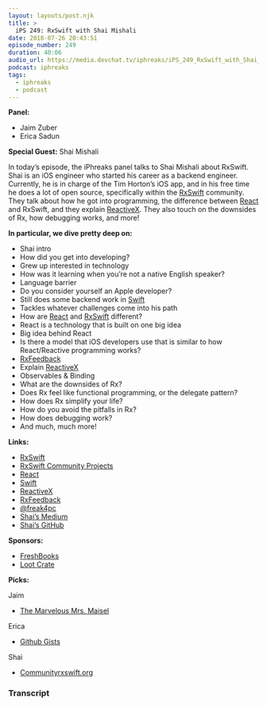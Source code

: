 ```yaml
---
layout: layouts/post.njk
title: >
  iPS 249: RxSwift with Shai Mishali
date: 2018-07-26 20:43:51
episode_number: 249
duration: 40:06
audio_url: https://media.devchat.tv/iphreaks/iPS_249_RxSwift_with_Shai_Mishali.mp3
podcast: iphreaks
tags:
  - iphreaks
  - podcast
---
```


**Panel:**

- Jaim Zuber
- Erica Sadun

**Special Guest:** Shai Mishali

In today’s episode, the iPhreaks panel talks to Shai Mishali about RxSwift. Shai is an iOS engineer who started his career as a backend engineer. Currently, he is in charge of the Tim Horton’s iOS app, and in his free time he does a lot of open source, specifically within the [RxSwift](https://github.com/ReactiveX/RxSwift) community. They talk about how he got into programming, the difference between [React](https://reactjs.org/) and RxSwift, and they explain [ReactiveX](http://reactivex.io/). They also touch on the downsides of Rx, how debugging works, and more!

**In particular, we dive pretty deep on:**

- Shai intro
- How did you get into developing?
- Grew up interested in technology
- How was it learning when you’re not a native English speaker?
- Language barrier
- Do you consider yourself an Apple developer?
- Still does some backend work in [Swift](https://swift.org/)
- Tackles whatever challenges come into his path
- How are [React](https://reactjs.org/) and [RxSwift](https://github.com/ReactiveX/RxSwift) different?
- React is a technology that is built on one big idea
- Big idea behind React
- Is there a model that iOS developers use that is similar to how React/Reactive programming works?
- [RxFeedback](https://github.com/NoTests/RxFeedback.swift)
- Explain [ReactiveX](http://reactivex.io/)
- Observables & Binding
- What are the downsides of Rx?
- Does Rx feel like functional programming, or the delegate pattern?
- How does Rx simplify your life?
- How do you avoid the pitfalls in Rx?
- How does debugging work?
- And much, much more!

**Links:**

- [RxSwift](https://github.com/ReactiveX/RxSwift)
- [RxSwift Community Projects](http://community.rxswift.org/)
- [React](https://reactjs.org/)
- [Swift](https://swift.org/)
- [ReactiveX](http://reactivex.io/)
- [RxFeedback](https://github.com/NoTests/RxFeedback.swift)
- [@freak4pc](https://twitter.com/freak4pc?lang=en)
- [Shai’s Medium](https://medium.com/@freak4pc)
- [Shai’s GitHub](https://github.com/freak4pc)

**Sponsors:**

- [FreshBooks](https://www.freshbooks.com/invoice?ref=11731&utm_source=pbm&utm_medium=affiliate-program&utm_influencer=419364&utm_campaign=podcast-influencers)
- [Loot Crate](https://www.lootcrate.com/)

**Picks:**

Jaim

- [The Marvelous Mrs. Maisel](https://www.imdb.com/title/tt5788792/)

Erica

- [Github Gists](https://gist.github.com/discover)

Shai

- [Communityrxswift.org](https://trello.com/c/GDmw1WoX/300-ips-249-rxswift-with-shai-mishali)

### Transcript
